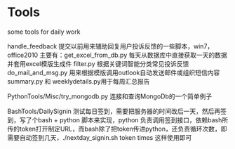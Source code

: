 # Tools
some tools for daily work

handle_feedback
提交以前用来辅助回复用户投诉反馈的一些脚本，win7，office2010
主要有：get_excel_from_db.py
每天从数据库中直接获取一天的数据并套用excel模版生成件
filter.py 根据关键词智能分类常见投诉反馈
do_mail_and_msg.py 用来根据模版调用outlook自动发送邮件或组织短信内容
summary.py 和 weeklydetails.py用于每周汇总报告

PythonTools/Misc/try_mongodb.py  连接和查询MongoDb的一个简单例子

BashTools/DailySignin  测试每日签到，需要把服务器的时间改后一天，然后再签到，写了个bash + python 脚本来实现，python 负责调用签到接口，依赖bash所传的token打开制定URL，而bash除了把token传进python，还负责循环次数，即需要自动签到几天，./nextday_signin.sh token times 这样使用即可
